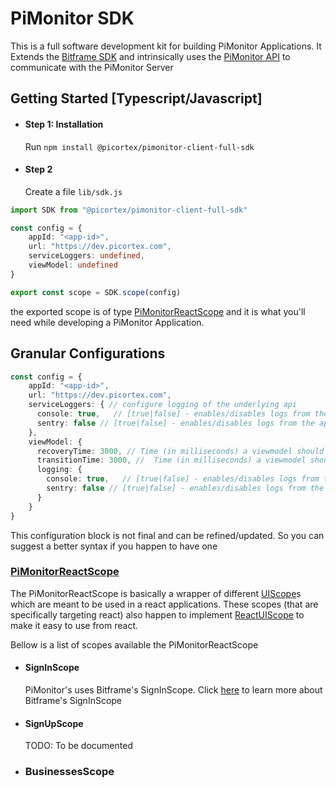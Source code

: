 # PiMonitor SDK

This is a full software development kit for building PiMonitor Applications. It Extends the [Bitframe SDK](../../bitframe/sdk/ReadeMe.md) and intrinsically uses the [PiMonitor API](../api/ReadMe.md)
to communicate with the PiMonitor Server

## Getting Started [Typescript/Javascript]

- #### Step 1: Installation

  Run `npm install @picortex/pimonitor-client-full-sdk`

- #### Step 2

  Create a file `lib/sdk.js`

```typescript
import SDK from "@picortex/pimonitor-client-full-sdk"

const config = {
    appId: "<app-id>",
    url: "https://dev.picortex.com",
    serviceLoggers: undefined,
    viewModel: undefined
}

export const scope = SDK.scope(config)
```

the exported scope is of type [PiMonitorReactScope](../../../pi-monitor/pi-monitor-sdk/client/react/src/main/kotlin/pimonitor/PiMonitorReactScope.kt)
and it is what you'll need while developing a PiMonitor Application.

## Granular Configurations

```typescript
const config = {
    appId: "<app-id>",
    url: "https://dev.picortex.com",
    serviceLoggers: { // configure logging of the underlying api
      console: true,   // [true|false] - enables/disables logs from the api to the console
      sentry: false // [true|false] - enables/disables logs from the api to sentry  
    },
    viewModel: {
      recoveryTime: 3000, // Time (in milliseconds) a viewmodel should take to recover itself from an error state
      transitionTime: 3000, //  Time (in milliseconds) a viewmodel should take to transtion from a success state to visible data
      logging: {
        console: true,   // [true|false] - enables/disables logs from the api to the console
        sentry: false // [true|false] - enables/disables logs from the api to sentry  
      }
    }
}
```

This configuration block is not final and can be refined/updated. So you can suggest a better syntax if you happen to have one

### [PiMonitorReactScope](../../../pi-monitor/pi-monitor-sdk/client/react/src/main/kotlin/pimonitor/PiMonitorReactScope.kt)

The PiMonitorReactScope is basically a wrapper of different [UIScope](../../../bitframe-sdk/client/core/src/commonMain/kotlin/bitframe/client/UIScope.kt)s which are meant to be used in a react
applications. These scopes (that are specifically targeting react) also happen to implement [ReactUIScope](../../../bitframe-sdk/client/react/src/main/kotlin/bitframe/client/ReactUIScope.kt) to make
it easy to use from react.

Bellow is a list of scopes available the PiMonitorReactScope

- #### SignInScope

  PiMonitor's uses Bitframe's SignInScope. Click [here](../../bitframe/sdk/SignInScope.md) to learn more about Bitframe's SignInScope

- #### SignUpScope
  TODO: To be documented

- ### BusinessesScope
